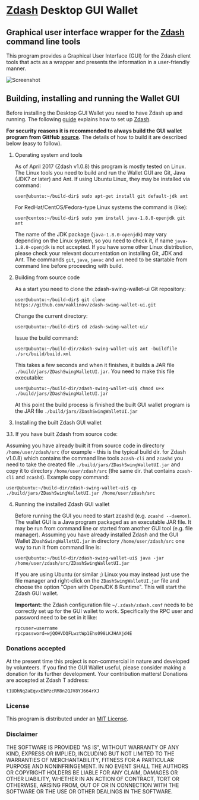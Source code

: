 # [Zdash](https://zdash.io/) Desktop GUI Wallet

## Graphical user interface wrapper for the [Zdash](https://zdash.io/) command line tools

This program provides a Graphical User Interface (GUI) for the Zdash client tools that acts as a wrapper and 
presents the information in a user-friendly manner.

![Screenshot](https://github.com/vaklinov/zdash-swing-wallet-ui/raw/master/docs/ZdashWallet.png "Main Window")


## Building, installing and running the Wallet GUI

Before installing the Desktop GUI Wallet you need to have Zdash up and running. The following [guide](https://github.com/J-Stuhlman/zdash/blob/master/README.md) explains how to set up [Zdash](https://zdash.io/). 

**For security reasons it is recommended to always build the GUI wallet program from GitHub**
**[source](https://github.com/vaklinov/zdash-swing-wallet-ui/archive/master.zip).**
The details of how to build it are described below (easy to follow). 

1. Operating system and tools

   As of April 2017 (Zdash v1.0.8) this program is mostly tested on Linux. The Linux tools you need 
   to build and run the Wallet GUI are Git, Java (JDK7 or later) and Ant. If using Ubuntu Linux, 
   they may be installed via command: 
   ```
   user@ubuntu:~/build-dir$ sudo apt-get install git default-jdk ant
   ``` 
   For RedHat/CentOS/Fedora-type Linux systems the command is (like):
   ```
   user@centos:~/build-dir$ sudo yum install java-1.8.0-openjdk git ant 
   ```
   The name of the JDK package (`java-1.8.0-openjdk`) may vary depending on the Linux system, so you need to
   check it, if name `java-1.8.0-openjdk` is not accepted.
   If you have some other Linux distribution, please check your relevant documentation on installing Git, 
   JDK and Ant. The commands `git`, `java`, `javac` and `ant` need to be startable from command line 
   before proceeding with build.

2. Building from source code

   As a start you need to clone the zdash-swing-wallet-ui Git repository:
   ```
   user@ubuntu:~/build-dir$ git clone https://github.com/vaklinov/zdash-swing-wallet-ui.git
   ```
   Change the current directory:
   ```
   user@ubuntu:~/build-dir$ cd zdash-swing-wallet-ui/
   ```
   Issue the build command:
   ```
   user@ubuntu:~/build-dir/zdash-swing-wallet-ui$ ant -buildfile ./src/build/build.xml
   ```
   This takes a few seconds and when it finishes, it builds a JAR file `./build/jars/ZDashSwingWalletUI.jar`. 
   You need to make this file executable:
   ```
   user@ubuntu:~/build-dir/zdash-swing-wallet-ui$ chmod u+x ./build/jars/ZDashSwingWalletUI.jar
   ```
   At this point the build process is finished the built GUI wallet program is the JAR 
   file `./build/jars/ZDashSwingWalletUI.jar`

3. Installing the built Zdash GUI wallet

  3.1. If you have built Zdash from source code:

   Assuming you have already built it from source code in directory `/home/user/zdash/src` (for 
   example - this is the typical build dir. for Zdash v1.0.8) which contains the command line tools `zcash-cli` 
   and `zcashd` you need to take the created file `./build/jars/ZDashSwingWalletUI.jar` and copy it 
   to directory `/home/user/zdash/src` (the same dir. that contains `zcash-cli` and `zcashd`). Example copy command:
   ```
   user@ubuntu:~/build-dir/zdash-swing-wallet-ui$ cp ./build/jars/ZDashSwingWalletUI.jar /home/user/zdash/src    
   ```

4. Running the installed Zdash GUI wallet

   Before running the GUI you need to start zcashd (e.g. `zcashd --daemon`). The wallet GUI is a Java program packaged 
   as an executable JAR file. It may be run from command line or started from another GUI tool (e.g. file manager). 
   Assuming you have already installed Zdash and the GUI Wallet `ZDashSwingWalletUI.jar` in 
   directory `/home/user/zdash/src` one way to run it from command line is:
   ```
   user@ubuntu:~/build-dir/zdash-swing-wallet-ui$ java -jar /home/user/zdash/src/ZDashSwingWalletUI.jar
   ```
   If you are using Ubuntu (or similar ;) Linux you may instead just use the file manager and 
   right-click on the `ZDashSwingWalletUI.jar` file and choose the option "Open with OpenJDK 8 Runtime". 
   This will start the Zdash GUI wallet.
   
   **Important:** the Zdash configuration file `~/.zdash/zdash.conf` needs to be correctly set up for the GUI
    wallet to work. Specifically the RPC user and password need to be set in it like:
    ```
    rpcuser=username
    rpcpassword=wjQOHVDQFLwztWp1Ehs098LKJHAXjd4E
    
    ``` 

### Donations accepted
At the present time this project is non-commercial in nature and developed by volunteers. If you find the GUI
Wallet useful, please consider making a donation for its further development. Your contribution matters! Donations 
are accepted at Zdash T address:
```
t1UDhNq2aEqvxEbPzcRM8n2QJV8YJ664rXJ
```

### License
This program is distributed under an [MIT License](https://github.com/vaklinov/zdash-swing-wallet-ui/raw/master/LICENSE).

### Disclaimer

THE SOFTWARE IS PROVIDED "AS IS", WITHOUT WARRANTY OF ANY KIND, EXPRESS OR
IMPLIED, INCLUDING BUT NOT LIMITED TO THE WARRANTIES OF MERCHANTABILITY,
FITNESS FOR A PARTICULAR PURPOSE AND NONINFRINGEMENT. IN NO EVENT SHALL THE
AUTHORS OR COPYRIGHT HOLDERS BE LIABLE FOR ANY CLAIM, DAMAGES OR OTHER
LIABILITY, WHETHER IN AN ACTION OF CONTRACT, TORT OR OTHERWISE, ARISING FROM,
OUT OF OR IN CONNECTION WITH THE SOFTWARE OR THE USE OR OTHER DEALINGS IN THE
SOFTWARE.
